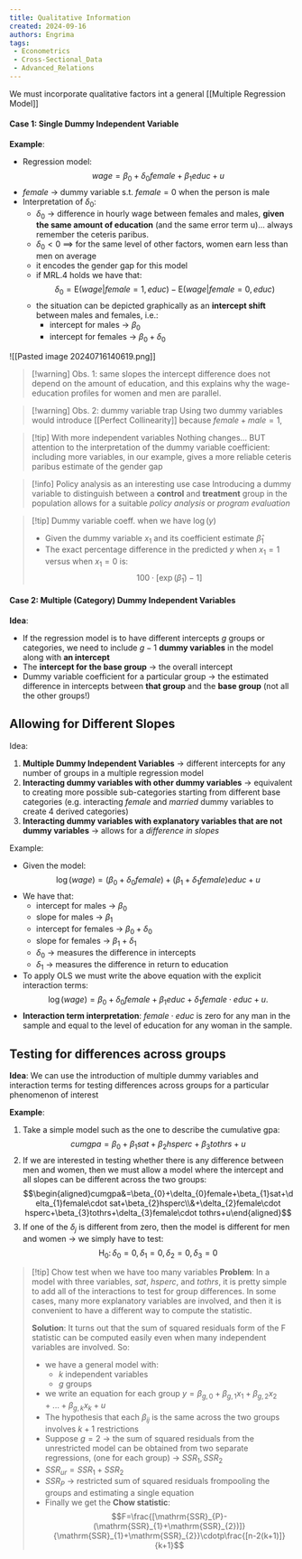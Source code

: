 ```yaml
---
title: Qualitative Information
created: 2024-09-16
authors: Engrima
tags:
 - Econometrics
 - Cross-Sectional_Data
 - Advanced_Relations
---
```

We must incorporate qualitative factors int a general [[Multiple Regression Model]]

#### Case 1: Single Dummy Independent Variable

**Example**:
- Regression model: $$wage=\beta_0+\delta_0female+\beta_1educ+u$$
- $female$ $\rightarrow$ dummy variable s.t. $female=0$ when the person is male
- Interpretation of $\delta_{0}$:
	- $\delta_{0}$ $\rightarrow$ difference in hourly wage between females and males, **given the same amount of education** (and the same error term u)... always remember the ceteris paribus.
	- $\delta_{0}<0$ $\implies$ for the same level of other factors, women earn less than men on average
	- it encodes the gender gap for this model
	- if MRL.4 holds we have that: $$\delta_{0}=\mathrm{E}(wage|female=1,educ)-\mathrm{E}(wage|female=0,educ)$$
	- the situation can be depicted graphically as an **intercept shift** between males and females, i.e.:
		- intercept for males $\rightarrow$ $\beta_{0}$
		- intercept for females $\rightarrow$ $\beta_{0}+\delta_{0}$

![[Pasted image 20240716140619.png]]

>[!warning] Obs. 1: same slopes
>the intercept difference does not depend on the amount of education, and this explains why the wage-education profiles for women and men are parallel.

>[!warning] Obs. 2: dummy variable trap
>Using two dummy variables would introduce [[Perfect Collinearity]] because $female + male = 1$,

>[!tip] With more independent variables
>Nothing changes... BUT attention to the interpretation of the dummy variable coefficient:
>including more variables, in our example, gives a more reliable ceteris paribus estimate of the gender gap

>[!info] Policy analysis as an interesting use case
>Introducing a dummy variable to distinguish between a **control** and **treatment** group in the population allows for a suitable *policy analysis* or *program evaluation*

>[!tip] Dummy variable coeff. when we have $\log(y)$
>- Given the dummy variable $x_{1}$ and its coefficient estimate $\hat{\beta}_{1}$
>- The exact percentage difference in the predicted $y$ when $x_{1} = 1$ versus when $x_{1} = 0$ is: $$100 \cdot [\exp(\hat{\beta}_{1})-1]$$


#### Case 2: Multiple (Category) Dummy Independent Variables

**Idea**:
- If the regression model is to have different intercepts $g$ groups or categories, we need to include $g - 1$ **dummy variables** in the model along with **an intercept**
- The **intercept for the base group** $\rightarrow$ the overall intercept
- Dummy variable coefficient for a particular group $\rightarrow$ the estimated difference in intercepts between **that group** and the **base group** (not all the other groups!)


## Allowing for Different Slopes

Idea:
1. **Multiple Dummy Independent Variables** $\rightarrow$ different intercepts for any number of groups in a multiple regression model
2. **Interacting dummy variables with other dummy variables** $\rightarrow$ equivalent to creating more possible sub-categories starting from different base categories (e.g. interacting $female$ and $married$ dummy variables to create 4 derived categories)
3. **Interacting dummy variables with explanatory variables that are not dummy variables** $\rightarrow$ allows for a *difference in slopes*

Example:
- Given the model:
  $$\log(wage)=(\beta_0+\delta_0female)+(\beta_1+\delta_1female)educ+u$$
- We have that:
	- intercept for males $\rightarrow$ $\beta_{0}$
	- slope for males $\rightarrow$ $\beta_{1}$
	- intercept for females $\rightarrow$ $\beta_{0}+\delta_{0}$
	- slope for females $\rightarrow$ $\beta_{1}+\delta_{1}$
	- $\delta_{0}$ $\rightarrow$ measures the difference in intercepts
	- $\delta_{1}$ $\rightarrow$ measures the difference in return to education
- To apply OLS we must write the above equation with the explicit interaction terms: $$\log(wage)=\beta_0+\delta_0female+\beta_1educ+\delta_1female\cdot educ+u.$$
- **Interaction term interpretation**: $female\cdot educ$ is zero for any man in the sample and equal to the level of education for any woman in the sample.


## Testing for differences across groups

**Idea**:
We can use the introduction of multiple dummy variables and interaction terms for testing differences across groups for a particular phenomenon of interest

**Example**:
1. Take a simple model such as the one to describe the cumulative gpa:
  $$cumgpa=\beta_{0}+\beta_{1}sat+\beta_{2}hsperc+\beta_{3}tothrs+u$$
2. If we are interested in testing whether there is any difference between men and women, then we must allow a model where the intercept and all slopes can be different across the two groups: $$\begin{aligned}cumgpa&=\beta_{0}+\delta_{0}female+\beta_{1}sat+\delta_{1}female\cdot sat+\beta_{2}hsperc\\&+\delta_{2}female\cdot hsperc+\beta_{3}tothrs+\delta_{3}female\cdot tothrs+u\end{aligned}$$
3. If one of the $\delta_{j}$ is different from zero, then the model is different for men and women $\rightarrow$ we simply have to test: $$\mathrm{H}_{0}\colon\delta_{0}=0,\delta_{1}=0,\delta_{2}=0,\delta_{3}=0$$
>[!tip] Chow test when we have too many variables
>**Problem**:
>In a model with three variables, $sat$, $hsperc$, and $tothrs$, it is pretty simple to add all of the interactions to test for group differences. In some cases, many more explanatory variables are involved, and then it is convenient to have a different way to compute the statistic. 
>
>**Solution**:
>It turns out that the sum of squared residuals form of the F statistic can be computed easily even when many independent variables are involved. So:
>- we have a general model with:
>	- $k$ independent variables
>	- $g$ groups
>- we write an equation for each group $y=\beta_{g,0}+\beta_{g,1}x_{1}+\beta_{g,2}x_{2}+...+\beta_{g,k}x_{k}+u$
>- The hypothesis that each $\beta_{ij}$ is the same across the two groups involves $k + 1$ restrictions
>- Suppose $g=2$ $\rightarrow$ the sum of squared residuals from the unrestricted model can be obtained from two separate regressions, (one for each group) $\rightarrow$ $SSR_{1}, \, SSR_{2}$
>- $SSR_{ur} = SSR_{1}+SSR_{2}$
>- $SSR_{P}$ $\rightarrow$ restricted sum of squared residuals frompooling the groups and estimating a single equation
>- Finally we get the **Chow statistic**: $$F=\frac{[\mathrm{SSR}_{P}-(\mathrm{SSR}_{1}+\mathrm{SSR}_{2})]}{\mathrm{SSR}_{1}+\mathrm{SSR}_{2}}\cdotp\frac{[n-2(k+1)]}{k+1}$$
>  
